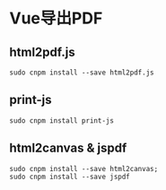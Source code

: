 # Vue导出PDF

## html2pdf.js

```shell
sudo cnpm install --save html2pdf.js
```




## print-js

```shell
sudo cnpm install print-js   
```






## html2canvas & jspdf

```shell
sudo cnpm install --save html2canvas;
sudo cnpm install --save jspdf
```